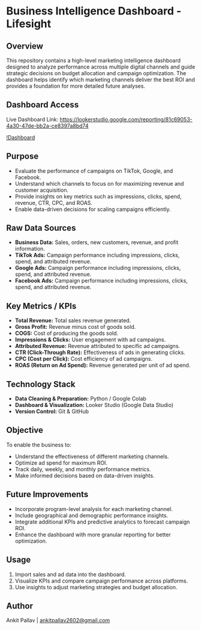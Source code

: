 # Business Intelligence Dashboard - Lifesight

## Overview
This repository contains a high-level marketing intelligence dashboard designed to analyze performance across multiple digital channels and guide strategic decisions on budget allocation and campaign optimization. The dashboard helps identify which marketing channels deliver the best ROI and provides a foundation for more detailed future analyses.

## Dashboard Access
Live Dashboard Link: https://lookerstudio.google.com/reporting/81c69053-4a30-47de-bb2a-ce8397a8bd74

[!Dashboard]()

## Purpose
- Evaluate the performance of campaigns on TikTok, Google, and Facebook.
- Understand which channels to focus on for maximizing revenue and customer acquisition.
- Provide insights on key metrics such as impressions, clicks, spend, revenue, CTR, CPC, and ROAS.
- Enable data-driven decisions for scaling campaigns efficiently.

## Raw Data Sources
- **Business Data:** Sales, orders, new customers, revenue, and profit information.
- **TikTok Ads:** Campaign performance including impressions, clicks, spend, and attributed revenue.
- **Google Ads:** Campaign performance including impressions, clicks, spend, and attributed revenue.
- **Facebook Ads:** Campaign performance including impressions, clicks, spend, and attributed revenue.

## Key Metrics / KPIs
- **Total Revenue:** Total sales revenue generated.
- **Gross Profit:** Revenue minus cost of goods sold.
- **COGS:** Cost of producing the goods sold.
- **Impressions & Clicks:** User engagement with ad campaigns.
- **Attributed Revenue:** Revenue attributed to specific ad campaigns.
- **CTR (Click-Through Rate):** Effectiveness of ads in generating clicks.
- **CPC (Cost per Click):** Cost efficiency of ad campaigns.
- **ROAS (Return on Ad Spend):** Revenue generated per unit of ad spend.


## Technology Stack
- **Data Cleaning & Preparation:** Python / Google Colab
- **Dashboard & Visualization:** Looker Studio (Google Data Studio)
- **Version Control:** Git & GitHub

## Objective
To enable the business to:
- Understand the effectiveness of different marketing channels.
- Optimize ad spend for maximum ROI.
- Track daily, weekly, and monthly performance metrics.
- Make informed decisions based on data-driven insights.

## Future Improvements
- Incorporate program-level analysis for each marketing channel.
- Include geographical and demographic performance insights.
- Integrate additional KPIs and predictive analytics to forecast campaign ROI.
- Enhance the dashboard with more granular reporting for better optimization.

## Usage
1. Import sales and ad data into the dashboard.
2. Visualize KPIs and compare campaign performance across platforms.
3. Use insights to adjust marketing strategies and budget allocation.

## Author
Ankit Pallav | ankitpallav2602@gmail.com
